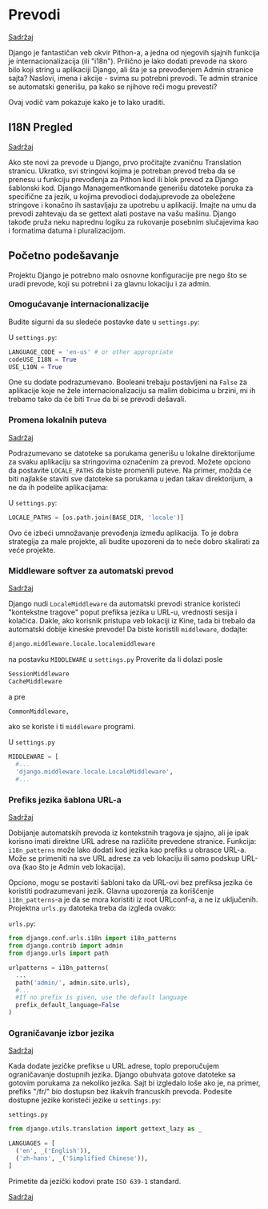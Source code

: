
# Prevodi

[Sadržaj](00_sadrzaj.md)

Django je fantastičan veb okvir Pithon-a, a jedna od njegovih sjajnih funkcija je internacionalizacija (ili
"i18n"). Prilično je lako dodati prevode na skoro bilo koji string u aplikaciji Django, ali šta je sa
prevođenjem Admin stranice sajta? Naslovi, imena i akcije - svima su potrebni prevodi. Te admin stranice
se automatski generišu, pa kako se njihove reči mogu prevesti?

Ovaj vodič vam pokazuje kako je to lako uraditi.

## I18N Pregled

[Sadržaj](00_sadrzaj.md)

Ako ste novi za prevode u Django, prvo pročitajte zvaničnu Translation stranicu. Ukratko, svi stringovi kojima je potreban prevod treba da se prenesu u funkciju prevođenja za Pithon kod ili blok prevod za Django šablonski kod. Django Managementkomande generišu datoteke poruka za specifične za jezik, u kojima prevodioci dodajuprevode za obeležene stringove i konačno ih sastavljaju za upotrebu u aplikaciji. Imajte na umu da prevodi zahtevaju da se gettext alati postave na vašu mašinu. Django takođe pruža neku naprednu logiku za rukovanje posebnim slučajevima kao i formatima datuma i pluralizacijom.

## Početno podešavanje

Projektu Django je potrebno malo osnovne konfiguracije pre nego što se uradi prevode, koji su potrebni i za glavnu lokaciju i za admin.

### Omogućavanje internacionalizacije

Budite sigurni da su sledeće postavke date u `settings.py`:

U `settings.py`:

```py
LANGUAGE_CODE = 'en-us' # or other appropriate
codeUSE_I18N = True
USE_L10N = True
```

One su dodate podrazumevano. Booleani trebaju postavljeni na `False` za aplikacije koje ne žele internacionalizaciju sa malim dobicima u brzini, mi ih trebamo tako da će biti `True` da bi se prevodi dešavali.

### Promena lokalnih puteva

[Sadržaj](00_sadrzaj.md)

Podrazumevano se datoteke sa porukama generišu u lokalne direktorijume za svaku aplikaciju sa stringovima označenim za prevod. Možete opciono da postavite `LOCALE_PATHS` da biste promenili puteve. Na primer, možda će biti najlakše staviti sve datoteke sa porukama u jedan takav direktorijum, a ne da ih podelite aplikacijama:

U `settings.py`:

```py
LOCALE_PATHS = [os.path.join(BASE_DIR, 'locale')]
```

Ovo će izbeći umnožavanje prevođenja između aplikacija. To je dobra strategija za male projekte, ali budite upozoreni da to neće dobro skalirati za veće projekte.

### Middleware softver za automatski prevod

[Sadržaj](00_sadrzaj.md)

Django nudi `LocaleMiddleware` da automatski prevodi stranice koristeći "kontekstne tragove" poput prefiksa jezika u URL-u, vrednosti sesija i kolačića. Dakle, ako korisnik pristupa veb lokaciji iz Kine, tada bi trebalo da automatski dobije kineske prevode! Da biste koristili `middleware`, dodajte:

```py
django.middleware.locale.localemiddleware
```

na postavku `MIDDLEWARE` u `settings.py` Proverite da li dolazi posle

```py
SessionMiddleware
CacheMiddleware
```

a pre

```py
CommonMiddleware,
```

ako se koriste i ti `middleware` programi.

U `settings.py`

```py
MIDDLEWARE = [
  #...
  'django.middleware.locale.LocaleMiddleware',
  #...
```

### Prefiks jezika šablona URL-a

[Sadržaj](00_sadrzaj.md)

Dobijanje automatskih prevoda iz kontekstnih tragova je sjajno, ali je ipak korisno imati direktne URL adrese na različite prevedene stranice. Funkcija: `i18n_patterns` može lako dodati kod jezika kao prefiks u obrasce URL-a. Može se primeniti na sve URL adrese za veb lokaciju ili samo podskup URL-ova (kao što je Admin veb lokacija).

Opciono, mogu se postaviti šabloni tako da URL-ovi bez prefiksa jezika će koristiti podrazumevani jezik. Glavna upozorenja za korišćenje `i18n_patterns`-a je da se mora koristiti iz root URLconf-a, a ne iz
uključenih. Projektna `urls.py` datoteka treba da izgleda ovako:

`urls.py`:

```py
from django.conf.urls.i18n import i18n_patterns
from django.contrib import admin
from django.urls import path

urlpatterns = i18n_patterns(
  ...
  path('admin/', admin.site.urls),
  #...
  #If no prefix is given, use the default language
  prefix_default_language=False
)
```

### Ograničavanje izbor jezika

[Sadržaj](00_sadrzaj.md)

Kada dodate jezičke prefikse u URL adrese, toplo preporučujem ograničavanje dostupnih jezika. Django obuhvata gotove datoteke sa gotovim porukama za nekoliko jezika. Sajt bi izgledalo loše ako je, na primer,
prefiks "/fr/" bio dostupsn bez ikakvih francuskih prevoda. Podesite dostupne jezike koristeći jezike u `settings.py`:

`settings.py`

```py
from django.utils.translation import gettext_lazy as _

LANGUAGES = [
  ('en', _('English')),
  ('zh-hans', _('Simplified Chinese')),
]
```

Primetite da jezički kodovi prate `ISO 639-1` standard.

[Sadržaj](00_sadrzaj.md)
